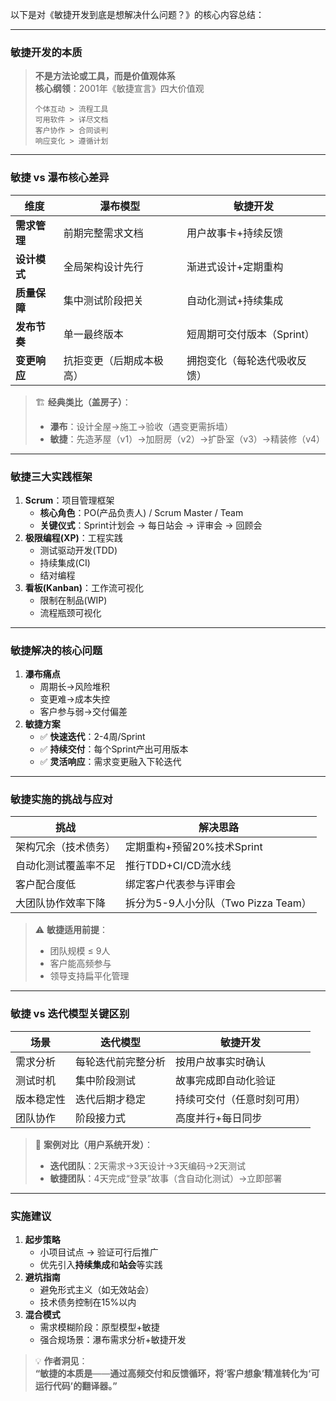 以下是对《敏捷开发到底是想解决什么问题？》的核心内容总结：

---

### 敏捷开发的本质
> **不是方法论或工具，而是价值观体系**  
> **核心纲领**：2001年《敏捷宣言》四大价值观  
> ```
> 个体互动 > 流程工具  
> 可用软件 > 详尽文档  
> 客户协作 > 合同谈判  
> 响应变化 > 遵循计划  
> ```

---

### 敏捷 vs 瀑布核心差异

| **维度**   | **瀑布模型**     | **敏捷开发**         |
| -------- | ------------ | ---------------- |
| **需求管理** | 前期完整需求文档     | 用户故事卡+持续反馈       |
| **设计模式** | 全局架构设计先行     | 渐进式设计+定期重构       |
| **质量保障** | 集中测试阶段把关     | 自动化测试+持续集成       |
| **发布节奏** | 单一最终版本       | 短周期可交付版本（Sprint） |
| **变更响应** | 抗拒变更（后期成本极高） | 拥抱变化（每轮迭代吸收反馈）   |

> 🏗️ **经典类比（盖房子）**：  
> - **瀑布**：设计全屋→施工→验收（遇变更需拆墙）  
> - **敏捷**：先造茅屋（v1）→加厨房（v2）→扩卧室（v3）→精装修（v4）  

---

### 敏捷三大实践框架
1. **Scrum**：项目管理框架  
   - **核心角色**：PO(产品负责人) / Scrum Master / Team  
   - **关键仪式**：Sprint计划会 → 每日站会 → 评审会 → 回顾会  
2. **极限编程(XP)**：工程实践  
   - 测试驱动开发(TDD)  
   - 持续集成(CI)  
   - 结对编程  
3. **看板(Kanban)**：工作流可视化  
   - 限制在制品(WIP)  
   - 流程瓶颈可视化  

---

### 敏捷解决的核心问题
1. **瀑布痛点**  
   - 周期长→风险堆积  
   - 变更难→成本失控  
   - 客户参与弱→交付偏差  
2. **敏捷方案**  
   - ✅ **快速迭代**：2-4周/Sprint  
   - ✅ **持续交付**：每个Sprint产出可用版本  
   - ✅ **灵活响应**：需求变更融入下轮迭代  

---

### 敏捷实施的挑战与应对

| **挑战**                | **解决思路**                  |
|-------------------------|-----------------------------|
| 架构冗余（技术债务）      | 定期重构+预留20%技术Sprint    |
| 自动化测试覆盖率不足      | 推行TDD+CI/CD流水线           |
| 客户配合度低             | 绑定客户代表参与评审会         |
| 大团队协作效率下降        | 拆分为5-9人小分队（Two Pizza Team） |

> ⚠️ **敏捷适用前提**：  
> - 团队规模 ≤ 9人  
> - 客户能高频参与  
> - 领导支持扁平化管理  

---

### 敏捷 vs 迭代模型关键区别

| **场景**         | **迭代模型**                | **敏捷开发**                |
|------------------|---------------------------|---------------------------|
| 需求分析          | 每轮迭代前完整分析          | 按用户故事实时确认          |
| 测试时机          | 集中阶段测试                | 故事完成即自动化验证        |
| 版本稳定性        | 迭代后期才稳定              | 持续可交付（任意时刻可用）  |
| 团队协作          | 阶段接力式                  | 高度并行+每日同步           |

> 🌰 **案例对比（用户系统开发）**：  
> - **迭代团队**：2天需求→3天设计→3天编码→2天测试  
> - **敏捷团队**：4天完成“登录”故事（含自动化测试）→立即部署  

---

### 实施建议
1. **起步策略**  
   - 小项目试点 → 验证可行后推广  
   - 优先引入**持续集成**和**站会**等实践  
2. **避坑指南**  
   - 避免形式主义（如无效站会）  
   - 技术债务控制在15%以内  
3. **混合模式**  
   - 需求模糊阶段：原型模型+敏捷  
   - 强合规场景：瀑布需求分析+敏捷开发  

> 💡 **作者洞见**：  
> **“敏捷的本质是**——**通过高频交付和反馈循环，将‘客户想象’精准转化为‘可运行代码’的翻译器。”**